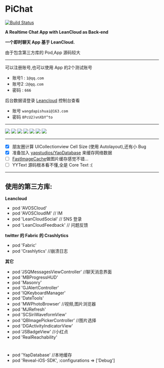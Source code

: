 # PiChat

[![Build Status](https://travis-ci.org/Big-Pi/PiChat.svg?branch=master)](https://travis-ci.org/Big-Pi/PiChat)

**A Realtime Chat App with LeanCloud as Back-end**

**一个即时聊天 App 基于 LeanCloud.**

由于包含第三方库的 Pod,App 源码较大

---
可以注册账号,也可以使用 App 的2个测试账号

- 账号1 : `1@qq.com` 
- 账号2 :`2@qq.com`
- 密码 : `666`

后台数据请登录 [Leancloud](https://leancloud.cn) 控制台查看

- 账号 `wangdapishuai@163.com`
- 密码 `8PcU2)vnXbY^to`

---

![](./Img/启动界面.png)
![](./Img/消息列表.png)
![](./Img/聊天界面.png)
![](./Img/键盘.png)
![](./Img/联系人.png)
![](./Img/朋友圈.png)
![](./Img/关于.png)

---
- [x] 朋友圈计算 UICollectionview Cell Size (使用 Autolayout),还有小 Bug
- [x] 准备加入 [yapstudios/YapDatabase](https://github.com/yapstudios/YapDatabase) 来缓存网络数据
- [ ] [FastImageCache](https://github.com/path/FastImageCache)做图片缓存感觉不错...
- [ ] YYText 源码根本看不懂,全是 Core Text :(

---
## 使用的第三方库:



**Leancloud**

- pod 'AVOSCloud'
- pod 'AVOSCloudIM'     // IM
- pod 'LeanCloudSocial'  // SNS 登录
- pod 'LeanCloudFeedback' // 问题反馈

**twitter 的 Fabric 的 Crashlytics**

- pod 'Fabric'
- pod 'Crashlytics' //崩溃日志

**其它**

- pod 'JSQMessagesViewController' //聊天消息界面
- pod 'MBProgressHUD'
- pod 'Masonry'
- pod 'GJAlertController'
- pod 'IQKeyboardManager'
- pod 'DateTools'
- pod 'MWPhotoBrowser'       //视频,图片浏览器
- pod 'MJRefresh'
- pod 'SCSiriWaveformView'
- pod 'QBImagePickerController'  //图片选择
- pod 'DGActivityIndicatorView'
- pod 'JSBadgeView'   //小红点
- pod 'RealReachability'
#
- pod 'YapDatabase'   //本地缓存
- pod 'Reveal-iOS-SDK', :configurations => ['Debug']